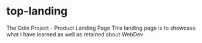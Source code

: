 # top-landing
The Odin Project - Product Landing Page
This landing page is to showcase what I have learned as well as retained about WebDev